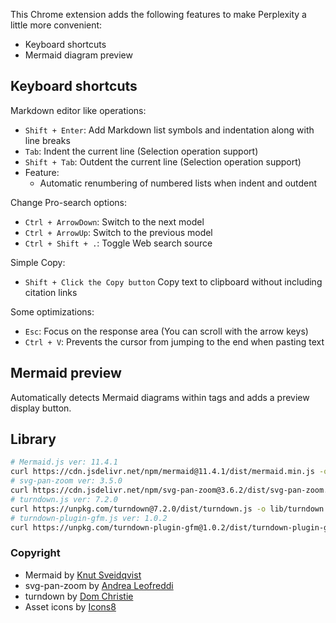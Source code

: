 This Chrome extension adds the following features to make Perplexity a little more convenient:

- Keyboard shortcuts
- Mermaid diagram preview

## Keyboard shortcuts

Markdown editor like operations:

- `Shift + Enter`: Add Markdown list symbols and indentation along with line breaks
- `Tab`: Indent the current line (Selection operation support)
- `Shift + Tab`: Outdent the current line (Selection operation support)
- Feature:
    - Automatic renumbering of numbered lists when indent and outdent

Change Pro-search options:

- `Ctrl + ArrowDown`: Switch to the next model
- `Ctrl + ArrowUp`: Switch to the previous model
- `Ctrl + Shift + .`: Toggle Web search source

Simple Copy:

- `Shift + Click the Copy button` Copy text to clipboard without including citation links

Some optimizations:

- `Esc`: Focus on the response area (You can scroll with the arrow keys)
- `Ctrl + V`: Prevents the cursor from jumping to the end when pasting text

## Mermaid preview

Automatically detects Mermaid diagrams within tags and adds a preview display button.

## Library

```sh
# Mermaid.js ver: 11.4.1
curl https://cdn.jsdelivr.net/npm/mermaid@11.4.1/dist/mermaid.min.js -o lib/mermaid.min.js
# svg-pan-zoom ver: 3.5.0
curl https://cdn.jsdelivr.net/npm/svg-pan-zoom@3.6.2/dist/svg-pan-zoom.min.js -o lib/svg-pan-zoom.min.js
# turndown.js ver: 7.2.0
curl https://unpkg.com/turndown@7.2.0/dist/turndown.js -o lib/turndown.js
# turndown-plugin-gfm.js ver: 1.0.2
curl https://unpkg.com/turndown-plugin-gfm@1.0.2/dist/turndown-plugin-gfm.js -o lib/turndown-plugin-gfm.js
```

### Copyright

- Mermaid by [Knut Sveidqvist](https://github.com/mermaid-js/mermaid)
- svg-pan-zoom by [Andrea Leofreddi](https://github.com/bumbu/svg-pan-zoom)
- turndown by [Dom Christie](https://github.com/mixmark-io/turndown?tab=readme-ov-file)
- Asset icons by [Icons8](https://icons8.com)
